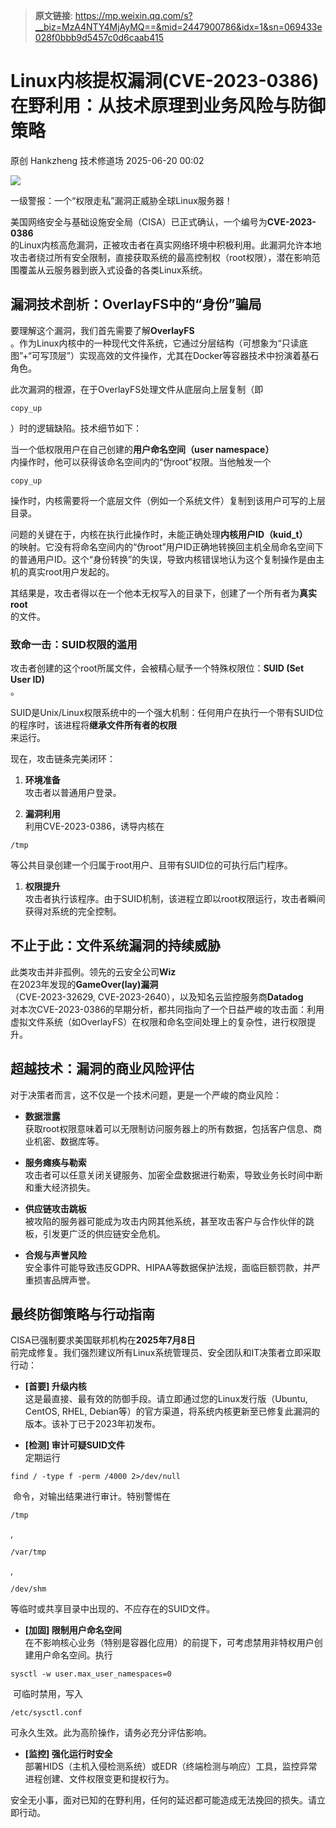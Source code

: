 > **原文链接**: https://mp.weixin.qq.com/s?__biz=MzA4NTY4MjAyMQ==&mid=2447900786&idx=1&sn=069433e028f0bbb9d5457c0d6caab415

#  Linux内核提权漏洞(CVE-2023-0386)在野利用：从技术原理到业务风险与防御策略  
原创 Hankzheng  技术修道场   2025-06-20 00:02  
  
![](https://mmbiz.qpic.cn/sz_mmbiz_jpg/wWBwsDOJT4ic3rUE4rKQ6h3xsAMlY9psFjJia0yA42wyHB9UkyV7vsSenGLUdT2LwiaqP5QMMm3wKtfYdsImeJcFQ/640?wx_fmt=jpeg&from=appmsg "")  
  
一级警报：一个“权限走私”漏洞正威胁全球Linux服务器！  
  
美国网络安全与基础设施安全局（CISA）已正式确认，一个编号为**CVE-2023-0386**  
的Linux内核高危漏洞，正被攻击者在真实网络环境中积极利用。此漏洞允许本地攻击者绕过所有安全限制，直接获取系统的最高控制权（root权限），潜在影响范围覆盖从云服务器到嵌入式设备的各类Linux系统。  
## 漏洞技术剖析：OverlayFS中的“身份”骗局  
  
要理解这个漏洞，我们首先需要了解**OverlayFS**  
。作为Linux内核中的一种现代文件系统，它通过分层结构（可想象为“只读底图”+“可写顶层”）实现高效的文件操作，尤其在Docker等容器技术中扮演着基石角色。  
  
此次漏洞的根源，在于OverlayFS处理文件从底层向上层复制（即
```
copy_up
```

  
）时的逻辑缺陷。技术细节如下：  
  
当一个低权限用户在自己创建的**用户命名空间（user namespace）**  
内操作时，他可以获得该命名空间内的“伪root”权限。当他触发一个
```
copy_up
```

  
操作时，内核需要将一个底层文件（例如一个系统文件）复制到该用户可写的上层目录。  
  
问题的关键在于，内核在执行此操作时，未能正确处理**内核用户ID（kuid_t）**  
的映射。它没有将命名空间内的“伪root”用户ID正确地转换回主机全局命名空间下的普通用户ID。这个“身份转换”的失误，导致内核错误地认为这个复制操作是由主机的真实root用户发起的。  
  
其结果是，攻击者得以在一个他本无权写入的目录下，创建了一个所有者为**真实root**  
的文件。  
### 致命一击：SUID权限的滥用  
  
攻击者创建的这个root所属文件，会被精心赋予一个特殊权限位：**SUID (Set User ID)**  
。  
  
SUID是Unix/Linux权限系统中的一个强大机制：任何用户在执行一个带有SUID位的程序时，该进程将**继承文件所有者的权限**  
来运行。  
  
现在，攻击链条完美闭环：  
1. **环境准备**  
攻击者以普通用户登录。  
  
1. **漏洞利用**  
利用CVE-2023-0386，诱导内核在
```
/tmp
```

  
等公共目录创建一个归属于root用户、且带有SUID位的可执行后门程序。  
  
1. **权限提升**  
攻击者执行该程序。由于SUID机制，该进程立即以root权限运行，攻击者瞬间获得对系统的完全控制。  
  
## 不止于此：文件系统漏洞的持续威胁  
  
此类攻击并非孤例。领先的云安全公司**Wiz**  
在2023年发现的**GameOver(lay)漏洞**  
（CVE-2023-32629, CVE-2023-2640），以及知名云监控服务商**Datadog**  
对本次CVE-2023-0386的早期分析，都共同指向了一个日益严峻的攻击面：利用虚拟文件系统（如OverlayFS）在权限和命名空间处理上的复杂性，进行权限提升。  
## 超越技术：漏洞的商业风险评估  
  
对于决策者而言，这不仅是一个技术问题，更是一个严峻的商业风险：  
- **数据泄露**  
获取root权限意味着可以无限制访问服务器上的所有数据，包括客户信息、商业机密、数据库等。  
  
- **服务瘫痪与勒索**  
攻击者可以任意关闭关键服务、加密全盘数据进行勒索，导致业务长时间中断和重大经济损失。  
  
- **供应链攻击跳板**  
被攻陷的服务器可能成为攻击内网其他系统，甚至攻击客户与合作伙伴的跳板，引发更广泛的供应链安全危机。  
  
- **合规与声誉风险**  
安全事件可能导致违反GDPR、HIPAA等数据保护法规，面临巨额罚款，并严重损害品牌声誉。  
  
## 最终防御策略与行动指南  
  
CISA已强制要求美国联邦机构在**2025年7月8日**  
前完成修复。我们强烈建议所有Linux系统管理员、安全团队和IT决策者立即采取行动：  
- **[首要] 升级内核**  
这是最直接、最有效的防御手段。请立即通过您的Linux发行版（Ubuntu, CentOS, RHEL, Debian等）的官方渠道，将系统内核更新至已修复此漏洞的版本。该补丁已于2023年初发布。  
  
- **[检测] 审计可疑SUID文件**  
定期运行 
```
find / -type f -perm /4000 2>/dev/null
```

  
 命令，对输出结果进行审计。特别警惕在
```
/tmp
```

  
, 
```
/var/tmp
```

  
, 
```
/dev/shm
```

  
等临时或共享目录中出现的、不应存在的SUID文件。  
  
- **[加固] 限制用户命名空间**  
在不影响核心业务（特别是容器化应用）的前提下，可考虑禁用非特权用户创建用户命名空间。执行 
```
sysctl -w user.max_user_namespaces=0
```

  
 可临时禁用，写入
```
/etc/sysctl.conf
```

  
可永久生效。此为高阶操作，请务必充分评估影响。  
  
- **[监控] 强化运行时安全**  
部署HIDS（主机入侵检测系统）或EDR（终端检测与响应）工具，监控异常进程创建、文件权限变更和提权行为。  
  
安全无小事，面对已知的在野利用，任何的延迟都可能造成无法挽回的损失。请立即行动。  
  
